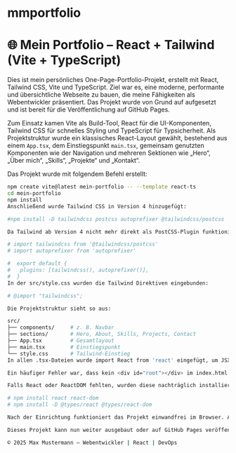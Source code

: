 # mmportfolio
# 🌐 Mein Portfolio – React + Tailwind (Vite + TypeScript)

Dies ist mein persönliches One-Page-Portfolio-Projekt, erstellt mit React, Tailwind CSS, Vite und TypeScript. Ziel war es, eine moderne, performante und übersichtliche Webseite zu bauen, die meine Fähigkeiten als Webentwickler präsentiert. Das Projekt wurde von Grund auf aufgesetzt und ist bereit für die Veröffentlichung auf GitHub Pages.

Zum Einsatz kamen Vite als Build-Tool, React für die UI-Komponenten, Tailwind CSS für schnelles Styling und TypeScript für Typsicherheit. Als Projektstruktur wurde ein klassisches React-Layout gewählt, bestehend aus einem `App.tsx`, dem Einstiegspunkt `main.tsx`, gemeinsam genutzten Komponenten wie der Navigation und mehreren Sektionen wie „Hero“, „Über mich“, „Skills“, „Projekte“ und „Kontakt“.

Das Projekt wurde mit folgendem Befehl erstellt:
```bash
npm create vite@latest mein-portfolio -- --template react-ts
cd mein-portfolio
npm install
Anschließend wurde Tailwind CSS in Version 4 hinzugefügt:

#npm install -D tailwindcss postcss autoprefixer @tailwindcss/postcss

Da Tailwind ab Version 4 nicht mehr direkt als PostCSS-Plugin funktioniert, wurde zusätzlich @tailwindcss/postcss installiert und die postcss.config.js wie folgt geändert:

# import tailwindcss from '@tailwindcss/postcss'
# import autoprefixer from 'autoprefixer'

#  export default {
#   plugins: [tailwindcss(), autoprefixer()],
#  }
In der src/style.css wurden die Tailwind Direktiven eingebunden:

# @import "tailwindcss";

Die Projektstruktur sieht so aus:

src/
├── components/     # z. B. Navbar
├── sections/       # Hero, About, Skills, Projects, Contact
├── App.tsx         # Gesamtlayout
├── main.tsx        # Einstiegspunkt
└── style.css       # Tailwind-Einstieg
In allen .tsx-Dateien wurde import React from 'react' eingefügt, um JSX korrekt zu nutzen. Zusätzlich wurde in der tsconfig.json "jsx": "react-jsx" gesetzt.

Ein häufiger Fehler war, dass kein <div id="root"></div> im index.html vorhanden war. Dieser wurde ergänzt, damit main.tsx korrekt mounten kann.

Falls React oder ReactDOM fehlten, wurden diese nachträglich installiert:

# npm install react react-dom
# npm install -D @types/react @types/react-dom

Nach der Einrichtung funktioniert das Projekt einwandfrei im Browser. Alle Sektionen sind verbunden, die Navigation funktioniert, Tailwind-Klassen greifen wie gewünscht und das Layout ist responsiv.

Dieses Projekt kann nun weiter ausgebaut oder auf GitHub Pages veröffentlicht werden. Als mögliche Erweiterungen bieten sich Dark Mode, ein CV-Download, mehr Projektcards und Animationen an.

© 2025 Max Mustermann – Webentwickler | React | DevOps









